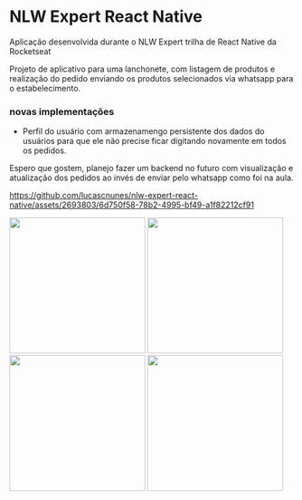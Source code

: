 # NLW Expert React Native

Aplicação desenvolvida durante o NLW Expert trilha de React Native da Rocketseat

Projeto de aplicativo para uma lanchonete, com listagem de produtos e realização do pedido enviando os produtos selecionados via whatsapp para o estabelecimento.


### novas implementações

- Perfil do usuário com armazenamengo persistente dos dados do usuários para que ele não precise ficar digitando novamente em todos os pedidos.


Espero que gostem, planejo fazer um backend no futuro com visualização e atualização dos pedidos ao invés de enviar pelo whatsapp como foi na aula.



https://github.com/lucascnunes/nlw-expert-react-native/assets/2693803/6d750f58-78b2-4995-bf49-a1f82212cf91



<img src="https://github.com/lucascnunes/nlw-expert-react-native/assets/2693803/5994a14c-bc75-4fd1-bacd-cfd8f46c8117" width="240px">
<img src="https://github.com/lucascnunes/nlw-expert-react-native/assets/2693803/dd6e5b71-ca52-4ddc-9b45-16633c5573a6" width="240px">
<img src="https://github.com/lucascnunes/nlw-expert-react-native/assets/2693803/15d519f4-31d1-4bc6-b475-674d07b3982a" width="240px">
<img src="https://github.com/lucascnunes/nlw-expert-react-native/assets/2693803/a568d802-4e30-4f9f-8fcc-18c1c4bcbdee" width="240px">
